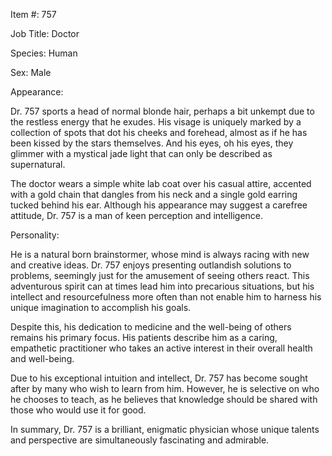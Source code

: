 Item #: 757

Job Title: Doctor

Species: Human

Sex: Male

Appearance:

Dr. 757 sports a head of normal blonde hair, perhaps a bit unkempt due to the restless energy that he exudes. His visage is uniquely marked by a collection of spots that dot his cheeks and forehead, almost as if he has been kissed by the stars themselves. And his eyes, oh his eyes, they glimmer with a mystical jade light that can only be described as supernatural. 

The doctor wears a simple white lab coat over his casual attire, accented with a gold chain that dangles from his neck and a single gold earring tucked behind his ear. Although his appearance may suggest a carefree attitude, Dr. 757 is a man of keen perception and intelligence. 

Personality:

He is a natural born brainstormer, whose mind is always racing with new and creative ideas. Dr. 757 enjoys presenting outlandish solutions to problems, seemingly just for the amusement of seeing others react. This adventurous spirit can at times lead him into precarious situations, but his intellect and resourcefulness more often than not enable him to harness his unique imagination to accomplish his goals.

Despite this, his dedication to medicine and the well-being of others remains his primary focus. His patients describe him as a caring, empathetic practitioner who takes an active interest in their overall health and well-being. 

Due to his exceptional intuition and intellect, Dr. 757 has become sought after by many who wish to learn from him. However, he is selective on who he chooses to teach, as he believes that knowledge should be shared with those who would use it for good. 

In summary, Dr. 757 is a brilliant, enigmatic physician whose unique talents and perspective are simultaneously fascinating and admirable.